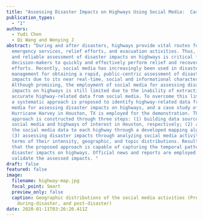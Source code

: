 ```yaml
---
title: "Assessing Disaster Impacts on Highways Using Social Media:  Case Study of Hurricane Harvey"
publication_types:
  - "1"
authors:
  - Yudi Chen
  - Qi Wang and Wenying J
abstract: "During and after disasters, highways provide vital routes for
  emergency services, relief efforts, and evacuation activities. Thus, a timely
  and reliable assessment of disaster impacts on highways is critical for
  decision-makers to quickly and effectively perform relief and recovery
  efforts. Recently, social media has increasingly been used in disaster
  management for obtaining a rapid, public-centric assessment of disaster
  impacts due to its near real-time, social and informational characteristics.
  Although promising, the employment of social media for assessing disaster
  impacts on highways is still limited due to the inability of extracting
  accurate highway-related data from social media. To overcome this limitation,
  a systematic approach is proposed to identify highway-related data from social
  media for assessing disaster impacts on highways, and a case study of
  Hurricane Harvey in Houston, TX is employed for the demonstration. The
  approach is constructed through three steps: (1) building data sources for
  social media and highways of interest in Houston, respectively; (2) adapting
  the social media data to each highway through a developed mapping algorithm;
  (3) assessing disaster impacts through analyzing social media activities in
  terms of their intensity, geographic, and topic distributions. Results show
  that the proposed approach is capable of capturing the temporal patterns of
  disaster impacts on highways. Official news and reports are employed to
  validate the assessed impacts. "
draft: false
featured: false
image:
  filename: highway-map.jpg
  focal_point: Smart
  preview_only: false
  caption: Geographic distributions of the social media activities (Pre-disaster,
    during-disaster, and post-disaster)
date: 2020-01-11T03:26:20.411Z
---
```

